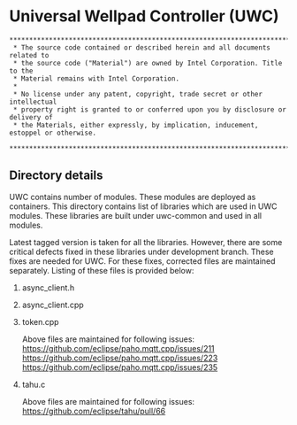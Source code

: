 # Universal Wellpad Controller (UWC)

```
********************************************************************************************************************
 * The source code contained or described herein and all documents related to
 * the source code ("Material") are owned by Intel Corporation. Title to the
 * Material remains with Intel Corporation.
 *
 * No license under any patent, copyright, trade secret or other intellectual
 * property right is granted to or conferred upon you by disclosure or delivery of
 * the Materials, either expressly, by implication, inducement, estoppel or otherwise.
 **********************************************************************************************************************
```
## Directory details
UWC contains number of modules. These modules are deployed as containers. This directory contains list of libraries which are used in UWC modules. These libraries are built under uwc-common and used in all modules. 

Latest tagged version is taken for all the libraries. However, there are some critical defects fixed in these libraries under development branch. These fixes are needed for UWC. For these fixes, corrected files are maintained separately.
Listing of these files is provided below:

1. async_client.h
2. async_client.cpp
3. token.cpp

	Above files are maintained for following issues:
	https://github.com/eclipse/paho.mqtt.cpp/issues/211
	https://github.com/eclipse/paho.mqtt.cpp/issues/223
	https://github.com/eclipse/paho.mqtt.cpp/issues/235

4. tahu.c

	Above files are maintained for following issues:
	https://github.com/eclipse/tahu/pull/66

